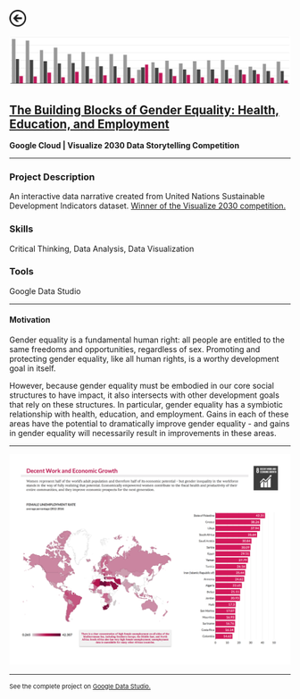 [<img src="images/arrow_back.png?raw=true" width="30"/>](/data_science)

[<img src="images/visualize2030_2.png?raw=true"/>](https://datastudio.google.com/u/0/reporting/1tlqT8tm00MX9md_f4DitMSVqWbk-6oK0)

## [The Building Blocks of Gender Equality: Health, Education, and Employment](https://datastudio.google.com/u/0/reporting/1tlqT8tm00MX9md_f4DitMSVqWbk-6oK0)
**Google Cloud | Visualize 2030 Data Storytelling Competition**<br>

---

### Project Description
An interactive data narrative created from United Nations Sustainable Development Indicators dataset. [Winner of the Visualize 2030 competition.](https://cloud.google.com/visualize-2030/#meet-the-winners)

### Skills 
Critical Thinking, Data Analysis, Data Visualization

### Tools 
Google Data Studio

---

#### Motivation

Gender equality is a fundamental human right: all people are entitled to the same freedoms and opportunities, regardless of sex. Promoting and protecting gender equality, like all human rights, is a worthy development goal in itself. 

However, because gender equality must be embodied in our core social structures to have impact, it also intersects with other development goals that rely on these structures. In particular, gender equality has a symbiotic relationship with health, education, and employment. Gains in each of these areas have the potential to dramatically improve gender equality - and gains in gender equality will necessarily result in improvements in these areas. 

---

<img src="images/visualize2030_1.png?raw=true"/>

---
<p style="font-size:11px">See the complete project on <a href="https://datastudio.google.com/u/0/reporting/1tlqT8tm00MX9md_f4DitMSVqWbk-6oK0">Google Data Studio.</a></p>
